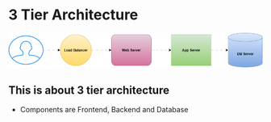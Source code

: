 # 3 Tier Architecture

![Alt Text](3-tier-expense.png)

## This is about 3 tier architecture

* Components are Frontend, Backend and Database
